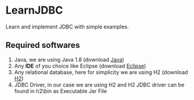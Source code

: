 # LearnJDBC
Learn and implement JDBC with simple examples.

## Required softwares
1. Java, we are using Java 1.8 (download [Java](http://www.oracle.com/technetwork/java/javase/downloads/jdk8-downloads-2133151.html))
2. Any **IDE** of you choice like Eclipse (download [Eclipse](http://www.eclipse.org/downloads/packages/eclipse-ide-java-ee-developers/neon1a))
3. Any relational database, here for simplicity we are using H2 (download [H2](http://www.h2database.com/html/download.html))
4. JDBC Driver, in our case we are using H2 and H2 JDBC driver can be found in h2\bin as Executable Jar File


